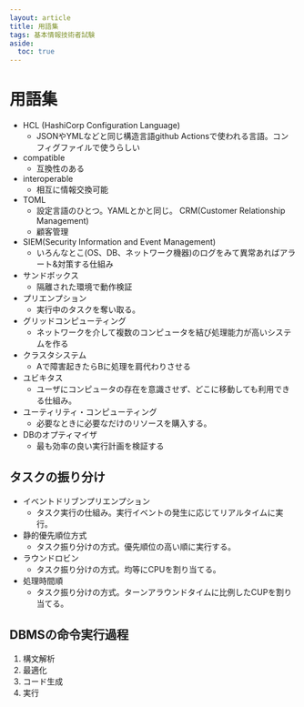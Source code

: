 ```yaml
---
layout: article
title: 用語集
tags: 基本情報技術者試験
aside:
  toc: true
---
```


# 用語集
- HCL (HashiCorp Configuration Language)
  - JSONやYMLなどと同じ構造言語github Actionsで使われる言語。コンフィグファイルで使うらしい
- compatible
  - 互換性のある
- interoperable
  - 相互に情報交換可能
- TOML
  - 設定言語のひとつ。YAMLとかと同じ。
CRM(Customer Relationship Management)
  - 顧客管理
- SIEM(Security Information and Event Management)
  - いろんなとこ(OS、DB、ネットワーク機器)のログをみて異常あればアラート&対策する仕組み
- サンドボックス
  - 隔離された環境で動作検証
- プリエンプション
  - 実行中のタスクを奪い取る。
- グリッドコンピューティング
  - ネットワークを介して複数のコンピュータを結び処理能力が高いシステムを作る
- クラスタシステム
  - Aで障害起きたらBに処理を肩代わりさせる
- ユビキタス
  - ユーザにコンピュータの存在を意識させず、どこに移動しても利用できる仕組み。
- ユーティリティ・コンピューティング
  - 必要なときに必要なだけのリソースを購入する。
- DBのオプティマイザ
  - 最も効率の良い実行計画を検証する

## タスクの振り分け
  - イベントドリブンプリエンプション
    - タスク実行の仕組み。実行イベントの発生に応じてリアルタイムに実行。
  - 静的優先順位方式
    - タスク振り分けの方式。優先順位の高い順に実行する。
  - ラウンドロビン
    - タスク振り分けの方式。均等にCPUを割り当てる。
  - 処理時間順
    - タスク振り分けの方式。ターンアラウンドタイムに比例したCUPを割り当てる。


## DBMSの命令実行過程
1. 構文解析
2. 最適化
3. コード生成
4. 実行

